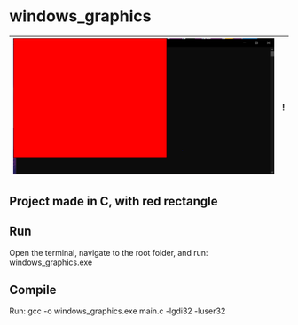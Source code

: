 # windows_graphics

| ![Home](https://raw.githubusercontent.com/gheysiell/images/main/windows_graphics.png) | !
|:---:|:---:|

## Project made in C, with red rectangle

## Run

Open the terminal, navigate to the root folder, and run:
windows_graphics.exe

## Compile

Run: gcc -o windows_graphics.exe main.c -lgdi32 -luser32
